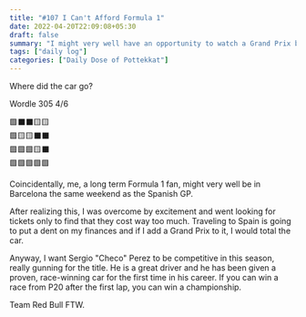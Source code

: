 ```yaml
---
title: "#107 I Can't Afford Formula 1"
date: 2022-04-20T22:09:08+05:30
draft: false
summary: "I might very well have an opportunity to watch a Grand Prix but it costs way too much."
tags: ["daily log"]
categories: ["Daily Dose of Pottekkat"]
---
```


Where did the car go?

Wordle 305 4/6

🟩⬛⬛🟨🟨\
🟩🟨🟨⬛⬛\
🟩🟩🟩🟨⬛\
🟩🟩🟩🟩🟩

Coincidentally, me, a long term Formula 1 fan, might very well be in Barcelona the same weekend as the Spanish GP.

After realizing this, I was overcome by excitement and went looking for tickets only to find that they cost way too much. Traveling to Spain is going to put a dent on my finances and if I add a Grand Prix to it, I would total the car.

Anyway, I want Sergio "Checo" Perez to be competitive in this season, really gunning for the title. He is a great driver and he has been given a proven, race-winning car for the first time in his career. If you can win a race from P20 after the first lap, you can win a championship.

Team Red Bull FTW.
